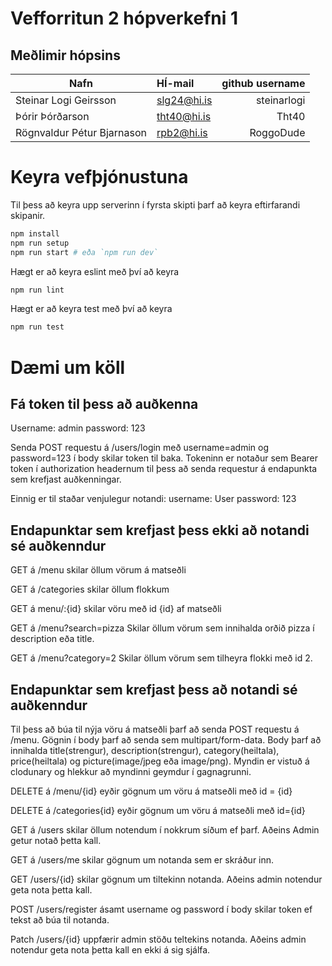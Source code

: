 # Vefforritun 2 hópverkefni 1

## Meðlimir hópsins
|   Nafn    |  HÍ-mail |    github username |
|-----------|:---------|-------------------:|
Steinar Logi Geirsson | slg24@hi.is | steinarlogi |
Þórir Þórðarson | tht40@hi.is | Tht40 |
Rögnvaldur Pétur Bjarnason | rpb2@hi.is | RoggoDude |

# Keyra vefþjónustuna

Til þess að keyra upp serverinn í fyrsta skipti þarf að keyra eftirfarandi skipanir.

```bash
npm install
npm run setup
npm run start # eða `npm run dev`
```

Hægt er að keyra eslint með því að keyra

```bash
npm run lint
```

Hægt er að keyra test með því að keyra 

```bash
npm run test
```

# Dæmi um köll
## Fá token til þess að auðkenna
Username: admin
password: 123

Senda POST requestu á /users/login með username=admin og password=123 í body
skilar token til baka. Tokeninn er notaður sem Bearer token í authorization headernum til þess að senda
requestur á endapunkta sem krefjast auðkenningar.

Einnig er til staðar venjulegur notandi:
username: User
password: 123

## Endapunktar sem krefjast þess ekki að notandi sé auðkenndur
GET á /menu skilar öllum vörum á matseðli

GET á /categories skilar öllum flokkum

GET á menu/:{id} skilar vöru með id {id} af matseðli

GET á /menu?search=pizza Skilar öllum vörum sem innihalda orðið pizza í description eða title.

GET á /menu?category=2 Skilar öllum vörum sem tilheyra flokki með id 2.


## Endapunktar sem krefjast þess að notandi sé auðkenndur
Til þess að búa til nýja vöru á matseðli þarf að senda POST requestu á /menu. Gögnin í body þarf að senda sem multipart/form-data. Body þarf að innihalda title(strengur), description(strengur), category(heiltala), price(heiltala) og picture(image/jpeg eða image/png). Myndin er vistuð á clodunary og hlekkur að myndinni geymdur í gagnagrunni.

DELETE á /menu/{id} eyðir gögnum um vöru á matseðli með id = {id}

DELETE á /categories{id} eyðir gögnum um vöru á matseðli með id={id}

GET á /users skilar öllum notendum í nokkrum síðum ef þarf. Aðeins Admin getur notað þetta kall.

GET á /users/me skilar gögnum um notanda sem er skráður inn.

GET /users/{id} skilar gögnum um tiltekinn notanda. Aðeins admin notendur geta nota þetta kall.

POST /users/register ásamt username og password í body skilar token ef tekst að búa til notanda.

Patch /users/{id} uppfærir admin stöðu teltekins notanda. Aðeins admin notendur geta nota þetta kall en ekki á sig sjálfa.


